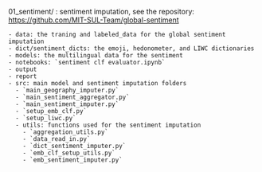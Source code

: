 01_sentiment/ : sentiment imputation, see the repository: https://github.com/MIT-SUL-Team/global-sentiment

    - data: the traning and labeled_data for the global sentiment imputation
    - dict/sentiment_dicts: the emoji, hedonometer, and LIWC dictionaries
    - models: the multilingual data for the sentiment
    - notebooks: `sentiment clf evaluator.ipynb`
    - output
    - report
    - src: main model and sentiment imputation folders
      - `main_geography_imputer.py`
      - `main_sentiment_aggregator.py`
      - `main_sentiment_imputer.py`
      - `setup_emb_clf.py`
      - `setup_liwc.py`
      - utils: functions used for the sentiment imputation
        - `aggregation_utils.py`
        - `data_read_in.py`
        - `dict_sentiment_imputer.py`
        - `emb_clf_setup_utils.py`
        - `emb_sentiment_imputer.py`